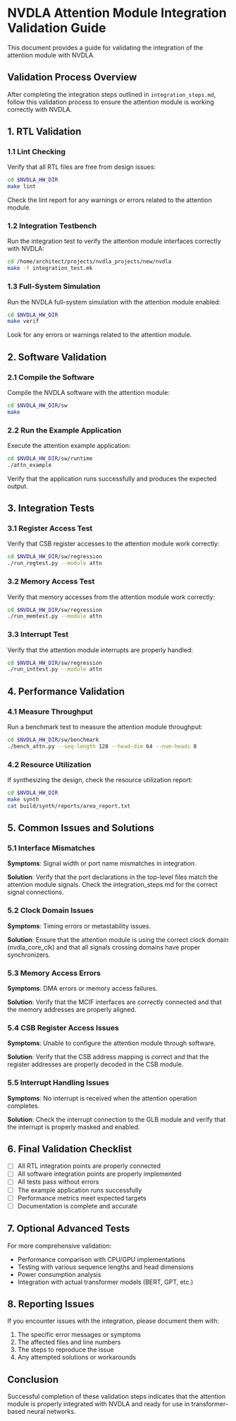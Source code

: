 # NVDLA Attention Module Integration Validation Guide

This document provides a guide for validating the integration of the attention module with NVDLA.

## Validation Process Overview

After completing the integration steps outlined in `integration_steps.md`, follow this validation process to ensure the attention module is working correctly with NVDLA.

## 1. RTL Validation

### 1.1 Lint Checking

Verify that all RTL files are free from design issues:

```bash
cd $NVDLA_HW_DIR
make lint
```

Check the lint report for any warnings or errors related to the attention module.

### 1.2 Integration Testbench

Run the integration test to verify the attention module interfaces correctly with NVDLA:

```bash
cd /home/architect/projects/nvdla_projects/new/nvdla
make -f integration_test.mk
```

### 1.3 Full-System Simulation

Run the NVDLA full-system simulation with the attention module enabled:

```bash
cd $NVDLA_HW_DIR
make verif
```

Look for any errors or warnings related to the attention module.

## 2. Software Validation

### 2.1 Compile the Software

Compile the NVDLA software with the attention module:

```bash
cd $NVDLA_HW_DIR/sw
make
```

### 2.2 Run the Example Application

Execute the attention example application:

```bash
cd $NVDLA_HW_DIR/sw/runtime
./attn_example
```

Verify that the application runs successfully and produces the expected output.

## 3. Integration Tests

### 3.1 Register Access Test

Verify that CSB register accesses to the attention module work correctly:

```bash
cd $NVDLA_HW_DIR/sw/regression
./run_regtest.py --module attn
```

### 3.2 Memory Access Test

Verify that memory accesses from the attention module work correctly:

```bash
cd $NVDLA_HW_DIR/sw/regression
./run_memtest.py --module attn
```

### 3.3 Interrupt Test

Verify that the attention module interrupts are properly handled:

```bash
cd $NVDLA_HW_DIR/sw/regression
./run_inttest.py --module attn
```

## 4. Performance Validation

### 4.1 Measure Throughput

Run a benchmark test to measure the attention module throughput:

```bash
cd $NVDLA_HW_DIR/sw/benchmark
./bench_attn.py --seq-length 128 --head-dim 64 --num-heads 8
```

### 4.2 Resource Utilization

If synthesizing the design, check the resource utilization report:

```bash
cd $NVDLA_HW_DIR
make synth
cat build/synth/reports/area_report.txt
```

## 5. Common Issues and Solutions

### 5.1 Interface Mismatches

**Symptoms**: Signal width or port name mismatches in integration.

**Solution**: Verify that the port declarations in the top-level files match the attention module signals. Check the integration_steps.md for the correct signal connections.

### 5.2 Clock Domain Issues

**Symptoms**: Timing errors or metastability issues.

**Solution**: Ensure that the attention module is using the correct clock domain (nvdla_core_clk) and that all signals crossing domains have proper synchronizers.

### 5.3 Memory Access Errors

**Symptoms**: DMA errors or memory access failures.

**Solution**: Verify that the MCIF interfaces are correctly connected and that the memory addresses are properly aligned.

### 5.4 CSB Register Access Issues

**Symptoms**: Unable to configure the attention module through software.

**Solution**: Verify that the CSB address mapping is correct and that the register addresses are properly decoded in the CSB module.

### 5.5 Interrupt Handling Issues

**Symptoms**: No interrupt is received when the attention operation completes.

**Solution**: Check the interrupt connection to the GLB module and verify that the interrupt is properly masked and enabled.

## 6. Final Validation Checklist

- [ ] All RTL integration points are properly connected
- [ ] All software integration points are properly implemented
- [ ] All tests pass without errors
- [ ] The example application runs successfully
- [ ] Performance metrics meet expected targets
- [ ] Documentation is complete and accurate

## 7. Optional Advanced Tests

For more comprehensive validation:

- Performance comparison with CPU/GPU implementations
- Testing with various sequence lengths and head dimensions
- Power consumption analysis
- Integration with actual transformer models (BERT, GPT, etc.)

## 8. Reporting Issues

If you encounter issues with the integration, please document them with:
1. The specific error messages or symptoms
2. The affected files and line numbers
3. The steps to reproduce the issue
4. Any attempted solutions or workarounds

## Conclusion

Successful completion of these validation steps indicates that the attention module is properly integrated with NVDLA and ready for use in transformer-based neural networks.